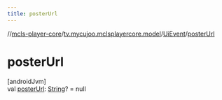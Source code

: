 ```yaml
---
title: posterUrl
---
```

//[mcls-player-core](../../../index.html)/[tv.mycujoo.mclsplayercore.model](../index.html)/[UiEvent](index.html)/[posterUrl](poster-url.html)



# posterUrl



[androidJvm]\
val [posterUrl](poster-url.html): [String](https://kotlinlang.org/api/latest/jvm/stdlib/kotlin/-string/index.html)? = null





